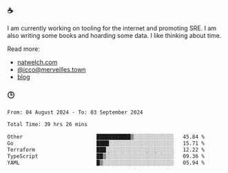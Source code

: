 ### ☕

I am currently working on tooling for the internet and promoting SRE. I am also writing some books and hoarding some data. I like thinking about time. 

Read more:

 - [natwelch.com](https://natwelch.com)
 - [@icco@merveilles.town](https://merveilles.town/@icco)
 - [blog](https://writing.natwelch.com)

### 🕒

<!--START_SECTION:waka-->

```txt
From: 04 August 2024 - To: 03 September 2024

Total Time: 39 hrs 26 mins

Other                        ███████████▒░░░░░░░░░░░░░   45.84 %
Go                           ████░░░░░░░░░░░░░░░░░░░░░   15.71 %
Terraform                    ███░░░░░░░░░░░░░░░░░░░░░░   12.22 %
TypeScript                   ██▒░░░░░░░░░░░░░░░░░░░░░░   09.36 %
YAML                         █▒░░░░░░░░░░░░░░░░░░░░░░░   05.94 %
```

<!--END_SECTION:waka-->
